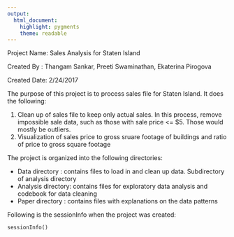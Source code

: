 ```yaml
---
output: 
  html_document: 
    highlight: pygments
    theme: readable
---
```

Project Name: Sales Analysis for Staten Island

Created By  : Thangam Sankar, Preeti Swaminathan, Ekaterina Pirogova

Created Date: 2/24/2017

The purpose of this project is to process sales file for Staten Island. It does the following:

1. Clean up of sales file to keep only actual sales. In this process, remove impossible sale data, such as those with sale price <= $5. Those would mostly be outliers.
2. Visualization of sales price to gross sruare footage of buildings and ratio of price to gross square footage

The project is organized into the following directories:
- Data directory    : contains files to load in and clean up data. Subdirectory of                       analysis directory
- Analysis directory: contains files for exploratory data analysis and codebook                         for data cleaning
- Paper directory   : contains files with explanations on the data patterns 

Following is the sessionInfo when the project was created:
```{r}
sessionInfo()
```